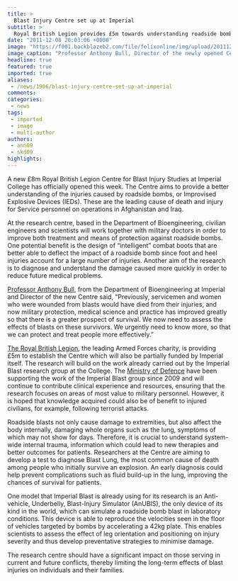```yaml
---
title: >
  Blast Injury Centre set up at Imperial
subtitle: >
  Royal British Legion provides £5m towards understanding roadside bomb injuries
date: "2011-12-08 20:03:06 +0000"
image: "https://f001.backblazeb2.com/file/felixonline/img/upload/201112082001-pk1811-yl5f3643.jpg"
image_caption: "Professor Anthony Bull, Director of the newly opened Centre "
headline: true
featured: true
imported: true
aliases:
 - /news/1906/blast-injury-centre-set-up-at-imperial
comments:
categories:
 - news
tags:
 - imported
 - image
 - multi-author
authors:
 - ann09
 - skd09
highlights:
---
```


A new £8m Royal British Legion Centre for Blast Injury Studies at Imperial College has officially opened this week. The Centre aims to provide a better understanding of the injuries caused by roadside bombs, or Improvised Explosive Devices (IEDs). These are the leading cause of death and injury for Service personnel on operations in Afghanistan and Iraq.

At the research centre, based in the Department of Bioengineering, civilian engineers and scientists will work together with military doctors in order to improve both treatment and means of protection against roadside bombs. One potential benefit is the design of “intelligent” combat boots that are better able to deflect the impact of a roadside bomb since foot and heel injuries account for a large number of injuries. Another aim of the research is to diagnose and understand the damage caused more quickly in order to reduce future medical problems.

[Professor Anthony Bull](http://www3.imperial.ac.uk/people/a.bull), from the Department of Bioengineering at Imperial and Director of the new Centre said, “Previously, servicemen and women who were wounded from blasts would have died from their injuries, and now military protection, medical science and practice has improved greatly so that there is a greater prospect of survival. We now need to assess the effects of blasts on these survivors. We urgently need to know more, so that we can protect and treat people more effectively.”

[The Royal British Legion](http://www.britishlegion.org.uk/), the leading Armed Forces charity, is providing £5m to establish the Centre which will also be partially funded by Imperial itself. The research will build on the work already carried out by the Imperial Blast research group at the College. The [Ministry of Defence](http://www.mod.uk/DefenceInternet/Home/) have been supporting the work of the Imperial Blast group since 2009 and will continue to contribute clinical experience and resources, ensuring that the research focuses on areas of most value to military personnel. However, it is hoped that knowledge acquired could also be of benefit to injured civilians, for example, following terrorist attacks.

Roadside blasts not only cause damage to extremities, but also affect the body internally, damaging whole organs such as the lung, symptoms of which may not show for days. Therefore, it is crucial to understand system-wide internal trauma, information which could lead to new therapies and better outcomes for patients. Researchers at the Centre are aiming to develop a test to diagnose Blast Lung, the most common cause of death among people who initially survive an explosion. An early diagnosis could help prevent complications such as fluid build-up in the lung, improving the chances of survival for patients.

One model that Imperial Blast is already using for its research is an Anti-vehicle, Underbelly, Blast-Injury Simulator (AnUBIS), the only device of its kind in the world, which can simulate a roadside bomb blast in laboratory conditions. This device is able to reproduce the velocities seen in the floor of vehicles targeted by bombs by accelerating a 42kg plate. This enables scientists to assess the effect of leg orientation and positioning on injury severity and thus develop preventative strategies to minimise damage.

The research centre should have a significant impact on those serving in current and future conflicts, thereby limiting the long-term effects of blast injuries on individuals and their families.

